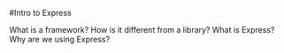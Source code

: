 #Intro to Express

What is a framework? How is it different from a library?
What is Express?
Why are we using Express?